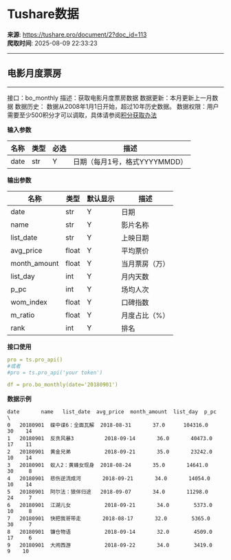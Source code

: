 # Tushare数据

**来源**: https://tushare.pro/document/2?doc_id=113  
**爬取时间**: 2025-08-09 22:33:23

---

## 电影月度票房

---

接口：bo\_monthly
描述：获取电影月度票房数据
数据更新：本月更新上一月数据
数据历史： 数据从2008年1月1日开始，超过10年历史数据。
数据权限：用户需要至少500积分才可以调取，具体请参阅[积分获取办法](https://tushare.pro/document/1?doc_id=13)

**输入参数**

| 名称 | 类型 | 必选 | 描述 |
| --- | --- | --- | --- |
| date | str | Y | 日期（每月1号，格式YYYYMMDD） |

**输出参数**

| 名称 | 类型 | 默认显示 | 描述 |
| --- | --- | --- | --- |
| date | str | Y | 日期 |
| name | str | Y | 影片名称 |
| list\_date | str | Y | 上映日期 |
| avg\_price | float | Y | 平均票价 |
| month\_amount | float | Y | 当月票房（万） |
| list\_day | int | Y | 月内天数 |
| p\_pc | int | Y | 场均人次 |
| wom\_index | float | Y | 口碑指数 |
| m\_ratio | float | Y | 月度占比（%） |
| rank | int | Y | 排名 |

**接口使用**

```yaml
pro = ts.pro_api()
#或者
#pro = ts.pro_api('your token')

df = pro.bo_monthly(date='20180901')
```

**数据示例**

```
date       name   list_date  avg_price  month_amount  list_day  p_pc  \
0   20180901  碟中谍6：全面瓦解  2018-08-31       37.0      104316.0        30    14
1   20180901  反贪风暴3          2018-09-14       36.0       40473.0        17    11
2   20180901  黄金兄弟           2018-09-21       35.0       23242.0        10    14
3   20180901  蚁人2：黄蜂女现身  2018-08-24       35.0       14641.0        30     8
4   20180901  悲伤逆流成河       2018-09-21       34.0       14054.0        10    14
5   20180901  阿尔法：狼伴归途   2018-09-07       34.0       11298.0        24     7
6   20180901  江湖儿女           2018-09-21       34.0        5373.0        10     8
7   20180901  快把我哥带走       2018-08-17       32.0        5365.0        30     7
8   20180901  镰仓物语           2018-09-14       32.0        4509.0        17     6
9   20180901  大闹西游           2018-09-22       34.0        3419.0         9    10
```
